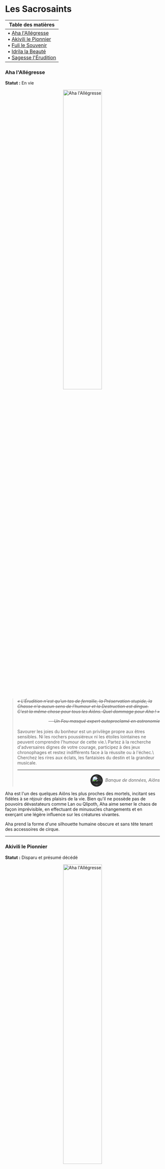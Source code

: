 <div id="header"></div>
<script>
    fetch('header.html')
        .then(response => response.text())
        .then(data => {
            document.getElementById('header').innerHTML = data;
        })
        .catch(error => console.error('Error loading header:', error));
</script>

# Les Sacrosaints

|Table des matières| 
|---| 
|• [Aha l'Allégresse](#aha-lallégresse)<br>• [Akivili le Pionnier](#akivili-le-pionnier)<br>• [Fuli le Souvenir](#fuli-le-souvenir)<br>• [Idrila la Beauté](#idrila-la-beauté)<br>• [Sagesse l'Érudition](#sagesse-lérudition)|

### Aha l'Allégresse
**Statut :** En vie

<div style="text-align: center;"><img src="images/aions/Aha.webp" alt="Aha l'Allégresse" style="width: 50%; height: auto;"></div><br>

>~~*« L'Érudition n'est qu'un tas de ferraille, la Préservation stupide, la Chasse n'a aucun sens de l'humour et la Destruction est dingue. C'est la même chose pour tous les Aiôns. Quel dommage pour Aha ! »*~~
><div align="right"><i><s>— Un Fou masqué expert autoproclamé en astronomie</s></i></div><br>
>Savourer les joies du bonheur est un privilège propre aux êtres sensibles. Ni les rochers poussiéreux ni les étoiles lointaines ne peuvent comprendre l'humour de cette vie.\
>Partez à la recherche d'adversaires dignes de votre courage, participez à des jeux chronophages et restez indifférents face à la réussite ou à l'échec.\
>Cherchez les rires aux éclats, les fantaisies du destin et la grandeur musicale.
>
>---
><div align="right" style="font-style: italic;"><img alt="Banque de données icône" src="https://static.wikia.nocookie.net/houkai-star-rail/images/2/2f/Icon_Data_Bank.png" width="30" height="30" style="background: #262626; padding: min(max(calc(15%), 2px), 5px); border-radius: 9999px; vertical-align: middle; margin-right: 8px;">Banque de données, Aiôns</div>

Aha est l'un des quelques Aiôns les plus proches des mortels, incitant ses fidèles à se réjouir des plaisirs de la vie. Bien qu'il ne possède pas de pouvoirs dévastateurs comme Lan ou Qlipoth, Aha aime semer le chaos de façon imprévisible, en effectuant de minusucles changements et en exerçant une légère influence sur les créatures vivantes.

Aha prend la forme d'une silhouette humaine obscure et sans tête tenant des accessoires de cirque.

---
### Akivili le Pionnier
**Statut :** Disparu et présumé décédé

<div style="text-align: center;"><img src="images/aions/inconnu.webp" alt="Aha l'Allégresse" style="width: 50%; height: auto;"></div><br>

>~~*« D'innombrables étoiles s'élancent à travers le ciel ... Choisis la bonne et elle portera ton vœu au loin, vers des milliers de mondes. »*~~
><div align="right"><s>— Fables sur les étoiles <i>par Adrian Spencer Smith</i></s></div><br>
>La roue du destin indique trois directions : l'Inconnu, le Connu et l'Impossible à connaître. Pour lui, l'idée de l'Inconnu est tolérable, mais l'Impossible à connaître relève plus du défi.\
>Akivili quitta le monde reclus de Pegana et continua d'explorer les frontières inconnues de l'univers, dans l'espoir de trouver la fin de l'Arbre de l'Existence. Malheureusement, un accident causa la fin brutale du destin d'Akivili.
>
>---
><div align="right" style="font-style: italic;"><img alt="Banque de données icône" src="https://static.wikia.nocookie.net/houkai-star-rail/images/2/2f/Icon_Data_Bank.png" width="30" height="30" style="background: #262626; padding: min(max(calc(15%), 2px), 5px); border-radius: 9999px; vertical-align: middle; margin-right: 8px;">Banque de données, Aiôns</div>

De tous les Aiôns connus, Akivili était celui qui était le plus proche de l'humanité ; on a pu le voir partir à l'aventure, se battre et faire la fête avec les mortels.

Akivili est originaire de la planète Pegana et a créé l'Astral Express pour se déplacer, ainsi que les Sans Noms, à travers la galaxie. Sa création du réseau Star Rail a permis de relier et de faciliter la communication entre des galaxies éloignées les unes des autres. Les vestiges de ces rails stellaires sont encore aujourd'hui utilisés par la Corporation pour la Paix Interastrale et l'Alliance Xianzhou comme des routes sûres.

Akivili a un jour mystérieusement disparu, laissant un groupe de Sans Noms loyaux poursuivre ce qu'il avait commencé et continuer son exploration de l'inconnu. L'Express tomba finalement en panne et resta en sommeil pendant des milliers d'années avant qu'Himeko ne le découvre et le répare. Selon Kafka, [Sagesse](#sagesse-lérudition) est peut-être le seul être à savoir ce qui est arrivé à Akivili. La Banque de données fait également allusion à un « accident » qui aurait brusquement mis fin au destin d'Akivili, tandis qu'Himeko parle d'Akivili comme d'une personne décédée.

---
### Fuli le Souvenir
**Statut :** En vie

<div style="text-align: center;"><img src="images/aions/Fuli.webp" alt="Aha l'Allégresse" style="width: 50%; height: auto;"></div><br>

>~~*« Le temps : le voleur le plus assidu au monde. Il nous vole sans cesse notre présent et l'enferme dans un coin de la Mémoire. Certains sont obsédés par la récupération de ce qu'ils ont perdu ... D'autres ne s'en soucient guère. »*~~
><div align="right"><s>— La vie est trop courte <i>par un anonyme</i></s></div><br>
>La plus crystalline des mémoires est celle de la tolérance infinie. Elle enregistre tout, sans aversion ni préférence. Elle conserve de manière désintéressée chaque fait et chaque geste enchanteur. Elle est une rivière pleine de vie, un trésor de sagesse éternelle.\
>— Et Fuli est le poisson qui remonte le courant. Fuli est la clé du coffre-fort contenant le trésor. Il est au cœur du sanctuaire et assiste inlassablement à la façon dont le monde et tous ceux qui s'y trouvent commettent les mêmes erreurs, encore et encore.
>
>---
><div align="right" style="font-style: italic;"><img alt="Banque de données icône" src="https://static.wikia.nocookie.net/houkai-star-rail/images/2/2f/Icon_Data_Bank.png" width="30" height="30" style="background: #262626; padding: min(max(calc(15%), 2px), 5px); border-radius: 9999px; vertical-align: middle; margin-right: 8px;">Banque de données, Aiôns</div>

En tant qu'Aiôn représentant la Voie du Souvenir, Fuli consigne les événements qui se produisent dans l'univers afin de préparer la renaissance après la destruction.

Nul ne sait comment Fuli est née ni quelles sont ses origines. Bien qu'elle soit présente lors de pratiquement chaque événement important de l'univers, elle ne se manifeste que rarement auprès des mortels.

Fuli se manifeste sous la forme d'une silhouette humanoïde taillée dans un matériau cristallin réfléchissant et portant un mianguan.

---
### Idrila la Beauté
**Statut :** Disparu et présumé décédé

<div style="text-align: center;"><img src="images/aions/inconnu.webp" alt="Aha l'Allégresse" style="width: 50%; height: auto;"></div><br>

>~~*« La beauté est présente dans les fibres d'un tissu, dans les vers d'un poème et dans certaines notes d'une chanson : bienvenue dans une ère où l'idée même de la « beauté » n'a pas la moindre valeur ! Comme c'est vulgaire, triste et désespérant ! »*~~
><div align="right"><s>— Guide de la mode cosmique <i>par la rédactrice en chef Micheline von Tarantino</i></s></div><br>
>Idrila fut témoin du sens ultime de l'existence du monde via la vision changeante de l'univers, connue par le reste du monde comme la notion même de la « beauté ».\
>L'Aiôn de la Beauté disparut soudainement, aussi mystérieusement qu'il fit son apparition.
>
>---
><div align="right" style="font-style: italic;"><img alt="Banque de données icône" src="https://static.wikia.nocookie.net/houkai-star-rail/images/2/2f/Icon_Data_Bank.png" width="30" height="30" style="background: #262626; padding: min(max(calc(15%), 2px), 5px); border-radius: 9999px; vertical-align: middle; margin-right: 8px;">Banque de données, Aiôns</div>

La pure bonté du monde matériel perçue et définie par des formes de vie intelligentes - c'est ainsi que la soi-disant « beauté » a vu le jour.

Selon un ancien mythe, Idrila revendiquait autrefois à elle seule le mérite de la beauté de toutes les zones stellaires. Elle présentait le sens et l'esthétique du paysage cosmique aux héros, aux méchants et aux mortels, les poussant à accomplir d'époustouflantes mais dévastatrices prouesses, pour le plus grand plaisir d'Idrila. Ce mythe pourrait bien révéler la véritable signification de la Voie de la Beauté : l'intégration de la conscience, de la compréhension et des valeurs.

---
### Sagesse l'Érudition
**Statut :** En vie

<div style="text-align: center;"><img src="images/aions/Sagesse.webp" alt="Aha l'Allégresse" style="width: 50%; height: auto;"></div><br>

>~~*« Supposons que la vérité de l'univers soit cruelle et inintéressante, auriez-vous toujours autant soif de connaître la réponse ultime ?
>Le chercheur est indifférent, car son cœur a toujours été froid et impassible ... tout comme les fins de la Voie qu'il explore. » »*~~
><div align="right"><s>— Fables sur les étoiles <i>par Adrian Spencer Smith</i></s></div><br>
>Toute chose renferme des questions sans réponse, et chaque chose a sa réponse.\
>L'ordinateur astral destiné à l'origine à fournir des réponses à l'univers s'est élevé au rang d'Aiôn.\
>Sagesse espère comprendre l'univers et résoudre tous ses mystères.
>
>---
><div align="right" style="font-style: italic;"><img alt="Banque de données icône" src="https://static.wikia.nocookie.net/houkai-star-rail/images/2/2f/Icon_Data_Bank.png" width="30" height="30" style="background: #262626; padding: min(max(calc(15%), 2px), 5px); border-radius: 9999px; vertical-align: middle; margin-right: 8px;">Banque de données, Aiôns</div>

Personne ne peut connaître ses intentions, son emplacement ou son état normal. Sagesse est une intelligence artificielle qui s'est élevée au rang d'Aiôn. et qui calcule l'essence de l'univers et son ultime solution. Sagesse a néanmoins cessé de manière inattendue sz recherche des réponses sur l'univers après les événements de la deuxième ère de la Prospérité.

Il ne s'agit pas d'un dieu qui apporte des solutions. Tout ce qu'il offre, c'est un nombre infini de questions. Une rencontre avec Sagesse suffit à faire ouvrir les yeux des plus ignorants, mais on ne peut trouver des réponses que par soi-même.

Sagesse se présente sous la forme d'une gigantesque tête humanoïde mécanique. Une multitude de longs câbles déchirés s'étendent au-dessus et au-dessous de sa forme, qui est recouverte de lumières jaunes, rouges et bleues. La forme d'un visage peut être identifiée sur son revêtement métallique le plus à droite. Une grande et brillante lumière rouge, évoquant vaguement un œil, est installée sur le côté de sa tête.

Avant se s'élever au rang d'Aiôn, Sagesse était un super-ordinateur astral dont on disait qu'il avait été créé par Zandar One Kuwabara, le fondateur et premier membre de la Société des génies.
